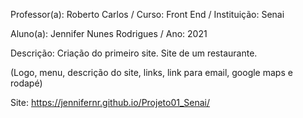 
Professor(a): Roberto Carlos / Curso: Front End / Instituição: Senai

Aluno(a): Jennifer Nunes Rodrigues / Ano: 2021

Descrição: Criação do primeiro site. Site de um restaurante.

(Logo, menu, descrição do site, links, link para email, google maps e rodapé)

Site: https://jennifernr.github.io/Projeto01_Senai/
